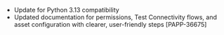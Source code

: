 * Update for Python 3.13 compatibility
* Updated documentation for permissions, Test Connectivity flows, and asset configuration with clearer, user-friendly steps [PAPP-36675]